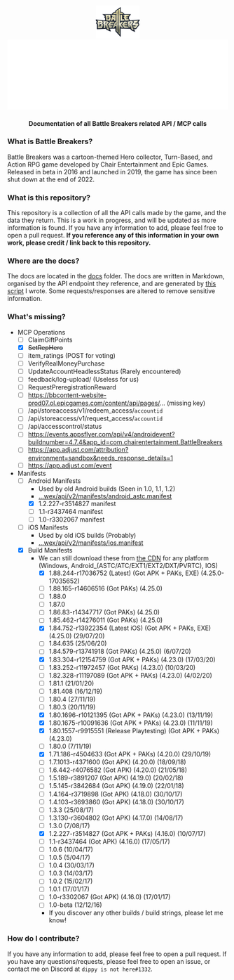 <br />
<div align=center>
    <a id="back-to-top"></a>
    <div align="center">
        <a href="https://github.com/dippyshere/battle-breakers-documentation">
            <img src='res/BattleBreakers_Logo.png' width='100' alt="" />
            <img src="res/bbdocsh1.svg" alt="Battle Breakers Documentation" />
        </a>
    </div>
  <h4> Documentation of all Battle Breakers related API / MCP calls</h4>
</div>

### What is Battle Breakers?

Battle Breakers was a cartoon-themed Hero collector, Turn-Based, and Action RPG game developed by Chair Entertainment
and Epic Games. Released in beta in 2016 and launched in 2019, the game has since been shut down at the end of 2022.

### What is this repository?

This repository is a collection of all the API calls made by the game, and the data they return. This is a work in
progress, and will be updated as more information is found. If you have any information to add, please feel free to open
a pull request. **If you reference any of this information in your own work, please credit / link back to this
repository.**

### Where are the docs?

The docs are located in the [docs](docs) folder. The docs are written in Markdown, organised by the API endpoint they
reference, and are generated by [this script](res/har%20markdown%20renderer.py) I wrote. Some requests/responses are
altered to remove sensitive information.

### What's missing?

- MCP Operations
    - [ ] ClaimGiftPoints
    - [x] ~~SetRepHero~~
    - [ ] item_ratings (POST for voting)
    - [ ] VerifyRealMoneyPurchase
    - [ ] UpdateAccountHeadlessStatus (Rarely encountered)
    - [ ] feedback/log-upload/ (Useless for us)
    - [ ] RequestPreregistrationReward
    - [ ] https://bbcontent-website-prod07.ol.epicgames.com/content/api/pages/... (missing key)
    - [ ] /api/storeaccess/v1/redeem_access/`accountid`
    - [ ] /api/storeaccess/v1/request_access/`accountid`
    - [ ] /api/accesscontrol/status
    - [ ] https://events.appsflyer.com/api/v4/androidevent?buildnumber=4.7.4&app_id=com.chairentertainment.BattleBreakers
    - [ ] https://app.adjust.com/attribution?environment=sandbox&needs_response_details=1
    - [ ] https://app.adjust.com/event
- Manifests
    - [ ] Android Manifests
        - Used by old Android builds (Seen in 1.0, 1.1, 1.2)
        - [...wex/api/v2/manifests/android_astc.manifest](https://wex-public-service-live-prod.ol.epicgames.com/wex/api/v2/manifests/android_astc.manifest?nocache=789564886)
        - [x] 1.2.227-r3514827 manifest
        - [ ] 1.1-r3437464 manifest
        - [ ] 1.0-r3302067 manifest
    - [ ] iOS Manifests
        - Used by old iOS builds (Probably)
        - [...wex/api/v2/manifests/ios.manifest](https://wex-public-service-live-prod.ol.epicgames.com/wex/api/v2/manifests/ios.manifest)
    - [x] Build Manifests
        - We can still download these
          from [the CDN](https://battlebreakers-live-cdn.ol.epicgames.com/1.88.244-r17036752/BuildManifest-Windows.txt)
          for any platform (Windows, Android_(ASTC/ATC/EXT1/EXT2/DXT/PVRTC), IOS)
            - [x] 1.88.244-r17036752 (Latest) (Got APK + PAKs, EXE) (4.25.0-17035652)
            - [ ] 1.88.165-r14606516 (Got PAKs) (4.25.0)
            - [ ] 1.88.0
            - [ ] 1.87.0
            - [ ] 1.86.83-r14347717 (Got PAKs) (4.25.0)
            - [ ] 1.85.462-r14276011 (Got PAKs) (4.25.0)
            - [x] 1.84.752-r13922354 (Latest iOS) (Got APK + PAKs, EXE) (4.25.0) (29/07/20)
            - [ ] 1.84.635 (25/06/20)
            - [ ] 1.84.579-r13741918 (Got PAKs) (4.25.0) (6/07/20)
            - [x] 1.83.304-r12154759 (Got APK + PAKs) (4.23.0) (17/03/20)
            - [ ] 1.83.252-r11972457 (Got PAKs) (4.23.0) (10/03/20)
            - [ ] 1.82.328-r11197089 (Got APK + PAKs) (4.23.0) (4/02/20)
            - [ ] 1.81.1 (21/01/20)
            - [ ] 1.81.408 (16/12/19)
            - [ ] 1.80.4 (27/11/19)
            - [ ] 1.80.3 (20/11/19)
            - [x] 1.80.1696-r10121395 (Got APK + PAKs) (4.23.0) (13/11/19)
            - [x] 1.80.1675-r10091636 (Got APK + PAKs) (4.23.0) (11/11/19)
            - [x] 1.80.1557-r9915551 (Release Playtesting) (Got APK + PAKs) (4.23.0)
            - [ ] 1.80.0 (7/11/19)
            - [x] 1.71.186-r4504633 (Got APK + PAKs) (4.20.0) (29/10/19)
            - [ ] 1.7.1013-r4371600 (Got APK) (4.20.0) (18/09/18)
            - [ ] 1.6.442-r4076582 (Got APK) (4.20.0) (21/05/18)
            - [ ] 1.5.189-r3891207 (Got APK) (4.19.0) (20/02/18)
            - [ ] 1.5.145-r3842684 (Got APK) (4.19.0) (22/01/18)
            - [ ] 1.4.164-r3719898 (Got APK) (4.18.0) (30/10/17)
            - [ ] 1.4.103-r3693860 (Got APK) (4.18.0) (30/10/17)
            - [ ] 1.3.3 (25/08/17)
            - [ ] 1.3.130-r3604802 (Got APK) (4.17.0) (14/08/17)
            - [ ] 1.3.0 (7/08/17)
            - [x] 1.2.227-r3514827 (Got APK + PAKs) (4.16.0) (10/07/17)
            - [ ] 1.1-r3437464 (Got APK) (4.16.0) (17/05/17)
            - [ ] 1.0.6 (10/04/17)
            - [ ] 1.0.5 (5/04/17)
            - [ ] 1.0.4 (30/03/17)
            - [ ] 1.0.3 (14/03/17)
            - [ ] 1.0.2 (15/02/17)
            - [ ] 1.0.1 (17/01/17)
            - [ ] 1.0-r3302067 (Got APK) (4.16.0) (17/01/17)
            - [ ] 1.0-beta (12/12/16)
            - If you discover any other builds / build strings, please let me know!

### How do I contribute?

If you have any information to add, please feel free to open a pull request. If you have any questions/requests, please
feel free to open an issue, or contact me on Discord at `dippy is not here#1332`.